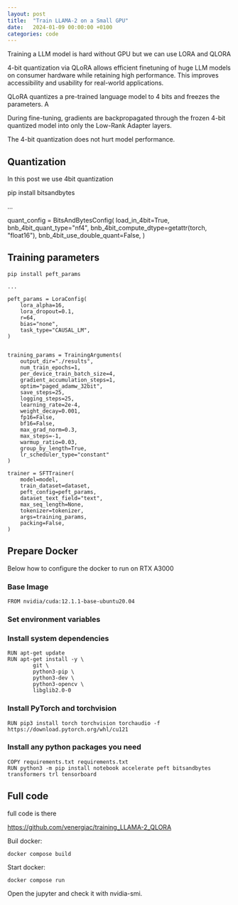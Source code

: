 ```yaml
---
layout: post
title:  "Train LLAMA-2 on a Small GPU"
date:   2024-01-09 00:00:00 +0100
categories: code
---
```


Training a LLM model is hard without GPU but we can use LORA and QLORA 

4-bit quantization via QLoRA allows efficient finetuning of huge LLM models on consumer hardware while retaining high performance. This improves accessibility and usability for real-world applications.

QLoRA quantizes a pre-trained language model to 4 bits and freezes the parameters. A

During fine-tuning, gradients are backpropagated through the frozen 4-bit quantized model into only the Low-Rank Adapter layers. 

The 4-bit quantization does not hurt model performance.

## Quantization

In this post we use 4bit quantization



   pip install bitsandbytes

   ...

   quant_config = BitsAndBytesConfig(
		load_in_4bit=True,
		bnb_4bit_quant_type="nf4",
		bnb_4bit_compute_dtype=getattr(torch, "float16"),
		bnb_4bit_use_double_quant=False,
   )
   
   
   
## Training parameters

	pip install peft_params

	...

	peft_params = LoraConfig(
		lora_alpha=16,
		lora_dropout=0.1,
		r=64,
		bias="none",
		task_type="CAUSAL_LM",
	)
	
	
	training_params = TrainingArguments(
		output_dir="./results",
		num_train_epochs=1,
		per_device_train_batch_size=4,
		gradient_accumulation_steps=1,
		optim="paged_adamw_32bit",
		save_steps=25,
		logging_steps=25,
		learning_rate=2e-4,
		weight_decay=0.001,
		fp16=False,
		bf16=False,
		max_grad_norm=0.3,
		max_steps=-1,
		warmup_ratio=0.03,
		group_by_length=True,
		lr_scheduler_type="constant"
	)
	
	trainer = SFTTrainer(
		model=model,
		train_dataset=dataset,
		peft_config=peft_params,
		dataset_text_field="text",
		max_seq_length=None,
		tokenizer=tokenizer,
		args=training_params,
		packing=False,
	)
	
## Prepare Docker

Below how to configure the docker to run on RTX A3000

### Base Image
	FROM nvidia/cuda:12.1.1-base-ubuntu20.04

### Set environment variables
	

### Install system dependencies
	RUN apt-get update
	RUN apt-get install -y \
			git \
			python3-pip \
			python3-dev \
			python3-opencv \
			libglib2.0-0

### Install PyTorch and torchvision
	RUN pip3 install torch torchvision torchaudio -f https://download.pytorch.org/whl/cu121
		
### Install any python packages you need
	COPY requirements.txt requirements.txt
	RUN python3 -m pip install notebook accelerate peft bitsandbytes transformers trl tensorboard
   
## Full code 

full code is there

https://github.com/venergiac/training_LLAMA-2_QLORA

Buil docker:

    docker compose build
	
Start docker:

    docker compose run
	
Open the jupyter and check it with nvidia-smi.